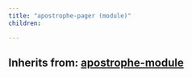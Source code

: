 ```yaml
---
title: "apostrophe-pager (module)"
children:

---
```

## Inherits from: [apostrophe-module](../apostrophe-module/index.html)

